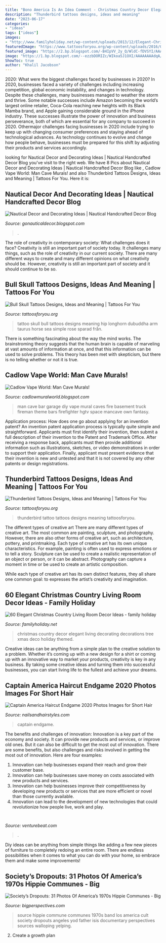 ```yaml
---
title: "Bono America Is An Idea Comment - Christmas Country Decor Elegant Living Decorating Decorations Tree Xmas Deco Holiday Themed"
description: "Thunderbird tattoos designs, ideas and meaning"
date: "2023-06-17"
categories:
- "ideas"
tags: ["ideas"]
images:
- "http://www.familyholiday.net/wp-content/uploads/2013/12/Elegant-Christmas-Country-Living-Room-Decor-Ideas_29.jpg"
featuredImage: "https://www.tattoosforyou.org/wp-content/uploads/2016/02/Thunderbird-Tattoo-Images.png"
featured_image: "https://2.bp.blogspot.com/-B4IpVV_2y_Q/WldC-fDVSYI/AAAAAAAAAuc/xO7cSyNwNUoo-Cljb8JSTAWZZSoAIkLKwCLcBGAs/s1600/hippie-commune-source-family-9.jpg"
image: "https://1.bp.blogspot.com/--ezzbDORIZc/WIkoa5J1OXI/AAAAAAAAdqA/lHocWcUlEYsvPCJW740utvPURX-nD2bGQCLcB/s1600/Nautical%2BKitchen.jpg"
ShowToc: true
author: "Khalil Jacobson"
---
```



2020: What were the biggest challenges faced by businesses in 2020?
In 2020, businesses faced a variety of challenges including increasing competition, global economic instability, and changes in technology. Despite these challenges, many businesses managed to weather the storm and thrive. Some notable successes include Amazon becoming the world’s largest online retailer, Coca-Cola reaching new heights with its Black Mamba brand, and Apple gaining considerable ground in the iPhone industry.
These successes illustrate the power of innovation and business perseverance, both of which are essential for any company to succeed in 2020. Othermajor challenges facing businesses in 2020 include trying to keep up with changing consumer preferences and staying ahead of technological advances. As technology continues to evolve and change how people behave, businesses must be prepared for this shift by adjusting their products and services accordingly.

	

		
looking for Nautical Decor and Decorating Ideas | Nautical Handcrafted Decor Blog you've visit to the right web. We have 8 Pics about Nautical Decor and Decorating Ideas | Nautical Handcrafted Decor Blog like , Cadlow Vape World: Man Cave Murals! and also Thunderbird Tattoos Designs, Ideas and Meaning | Tattoos For You. Here it is:
		
    
## Nautical Decor And Decorating Ideas | Nautical Handcrafted Decor Blog

<img loading=lazy src="https://1.bp.blogspot.com/--ezzbDORIZc/WIkoa5J1OXI/AAAAAAAAdqA/lHocWcUlEYsvPCJW740utvPURX-nD2bGQCLcB/s1600/Nautical%2BKitchen.jpg" onerror="this.onerror=null;this.src='https://tse1.mm.bing.net/th?id=OIP.AL0xBXmoje9h_xE5MQJhaAHaEK&amp;pid=15.1';" alt="Nautical Decor and Decorating Ideas | Nautical Handcrafted Decor Blog">

_Source: gonauticaldecor.blogspot.com_

>. 

	

The role of creativity in contemporary society: What challenges does it face?
Creativity is still an important part of society today. It challenges many things, such as the role of creativity in our current society. There are many different ways to create and many different opinions on what creativity should be. However, creativity is still an important part of society and it should continue to be so.

    
## Bull Skull Tattoos Designs, Ideas And Meaning | Tattoos For You

<img loading=lazy src="https://www.tattoosforyou.org/wp-content/uploads/2016/08/Bull-Skull-Tattoo-Ideas.jpg" onerror="this.onerror=null;this.src='https://tse2.mm.bing.net/th?id=OIP.oudKJmujSkyetiA0gZaePAHaHa&amp;pid=15.1';" alt="Bull Skull Tattoos Designs, Ideas and Meaning | Tattoos For You">

_Source: tattoosforyou.org_

>tattoo skull bull tattoos designs meaning hip longhorn dubuddha arm taurus horse sea simple rose sparad från. 

	

There is something fascinating about the way the mind works. The brainstroming theory suggests that the human brain is capable of marveling at vast amounts of information at once, and that this information can be used to solve problems. This theory has been met with skepticism, but there is no telling whether or not it is true.

    
## Cadlow Vape World: Man Cave Murals!

<img loading=lazy src="http://2.bp.blogspot.com/-rxBoGhqkUM8/TcsqOYBtwEI/AAAAAAAABHE/7KMFlBjjID8/s1600/DMCV507_fireman-bar-man-cave_s3x4_lg.jpg" onerror="this.onerror=null;this.src='https://tse3.mm.bing.net/th?id=OIP.RzCJqmITQs6sYuR_162RswHaJ3&amp;pid=15.1';" alt="Cadlow Vape World: Man Cave Murals!">

_Source: cadlowmuralworld.blogspot.com_

>man cave bar garage diy vape mural caves fire basement truck fireman theme bars firefighter hgtv space mancave own fantasy. 

	

Application process: How does one go about applying for an invention patent?
An invention patent application process is typically quite simple and straightforward. Applicants must first identify their invention, then submit a full description of their invention to the Patent and Trademark Office. After receiving a response back, applicants must then provide additional information such as illustrations, sketches, or video demonstrations in order to support their application. Finally, applicant must present evidence that their invention is new and untested and that it is not covered by any other patents or design registrations.

    
## Thunderbird Tattoos Designs, Ideas And Meaning | Tattoos For You

<img loading=lazy src="https://www.tattoosforyou.org/wp-content/uploads/2016/02/Thunderbird-Tattoo-Images.png" onerror="this.onerror=null;this.src='https://tse3.mm.bing.net/th?id=OIP.m3LiXwi8FTN03RONlLqKmwHaE8&amp;pid=15.1';" alt="Thunderbird Tattoos Designs, Ideas and Meaning | Tattoos For You">

_Source: tattoosforyou.org_

>thunderbird tattoo tattoos designs meaning tattoosforyou. 

	

The different types of creative art
There are many different types of creative art. The most common are painting, sculpture, and photography. However, there are also other forms of creative art, such as architecture, pottery, and printmaking.
Each type of creative art has its own unique characteristics. For example, painting is often used to express emotions or to tell a story. Sculpture can be used to create a realistic representation of an object or person, or it can be abstract. Photography can capture a moment in time or be used to create an artistic composition.

While each type of creative art has its own distinct features, they all share one common goal: to expresses the artist’s creativity and imagination.

    
## 60 Elegant Christmas Country Living Room Decor Ideas - Family Holiday

<img loading=lazy src="http://www.familyholiday.net/wp-content/uploads/2013/12/Elegant-Christmas-Country-Living-Room-Decor-Ideas_29.jpg" onerror="this.onerror=null;this.src='https://tse4.mm.bing.net/th?id=OIP.fbKW_eavsvSc0dDOQeO-agHaLK&amp;pid=15.1';" alt="60 Elegant Christmas Country Living Room Decor Ideas - family holiday">

_Source: familyholiday.net_

>christmas country decor elegant living decorating decorations tree xmas deco holiday themed. 

	

Creative ideas can be anything from a simple plan to the creative solution to a problem. Whether it’s coming up with a new design for a shirt or coming up with an innovative way to market your products, creativity is key in any business. By taking some creative ideas and turning them into successful businesses, you can start living life to the fullest and achieve your dreams.

    
## Captain America Haircut Endgame 2020 Photos Images For Short Hair

<img loading=lazy src="https://i2.wp.com/nailsandhairstyles.com/wp-content/uploads/2020/03/Captain-America-haircut-endgame-12.jpg?resize=650%2C494&amp;ssl=1" onerror="this.onerror=null;this.src='https://tse1.mm.bing.net/th?id=OIP.3-ZwqtUzJoOcBVTqOkZnMQHaFo&amp;pid=15.1';" alt="Captain America Haircut Endgame 2020 Photos Images for Short Hair">

_Source: nailsandhairstyles.com_

>captain endgame. 

	

The benefits and challenges of innovation:
Innovation is a key part of the economy and society. It can provide new products and services, or improve old ones. But it can also be difficult to get the most out of innovation. There are some benefits, but also challenges and risks involved in getting the most out of innovation. Here are four examples:
1. Innovation can help businesses expand their reach and grow their customer base.
2. Innovation can help businesses save money on costs associated with new products and services.
3. Innovation can help businesses improve their competitiveness by developing new products or services that are more efficient or novel than those currently available.
4. Innovation can lead to the development of new technologies that could revolutionize how people live, work and play.

    
## 

<img loading=lazy src="https://venturebeat.com/wp-content/uploads/2020/05/a100.jpg" onerror="this.onerror=null;this.src='https://tse1.mm.bing.net/th?id=OIP.yHL0eRs96Bh5NopbBzBT_gHaEQ&amp;pid=15.1';" alt="">

_Source: venturebeat.com_

>. 

	

Diy ideas can be anything from simple things like adding a few new pieces of furniture to completely redoing an entire room. There are endless possibilities when it comes to what you can do with your home, so embrace them and make some improvements!

    
## Society’s Dropouts: 31 Photos Of America’s 1970s Hippie Communes - Big

<img loading=lazy src="https://2.bp.blogspot.com/-B4IpVV_2y_Q/WldC-fDVSYI/AAAAAAAAAuc/xO7cSyNwNUoo-Cljb8JSTAWZZSoAIkLKwCLcBGAs/s1600/hippie-commune-source-family-9.jpg" onerror="this.onerror=null;this.src='https://tse2.mm.bing.net/th?id=OIP.-x4S8G9kG6f0wlkbbgG6pwHaEr&amp;pid=15.1';" alt="Society’s Dropouts: 31 Photos Of America’s 1970s Hippie Communes - Big">

_Source: bigperspectives.com_

>source hippie commune communes 1970s band los america cult society dropouts angeles yod father isis documentary perspectives sources walloping yelping. 

	

2. Create a growth plan 

